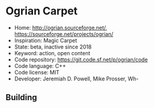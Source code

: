 # Ogrian Carpet

- Home: http://ogrian.sourceforge.net/, https://sourceforge.net/projects/ogrian/
- Inspiration: Magic Carpet
- State: beta, inactive since 2018
- Keyword: action, open content
- Code repository: https://git.code.sf.net/p/ogrian/code
- Code language: C++
- Code license: MIT
- Developer: Jeremiah D. Powell, Mike Prosser, Wh-

## Building

